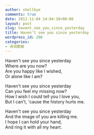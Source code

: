 ```yaml
---
author: shellbye
comments: true
date: 2011-11-04 14:04:10+00:00
layout: post
slug: havent_see_you_since_yesterday
title: Haven't see you since yesterday
wordpress_id: 208
categories:
- 诗词歌赋
---
```


Haven't see you since yesterday  
Where are you now?   
Are you happy like I wished,  
Or alone like I am?  
  
Haven't see you since yesterday  
Can you feel my missing now?  
How I wish I could tell you I love you,  
But I can't, 'cause the history hurts me.   
  
Haven't see you since yesterday  
And the image of you are killing me.  
I hope I can hold your hand,  
And ring it with all my heart.
